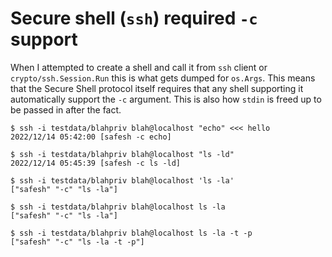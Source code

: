 # Secure shell (`ssh`) required `-c` support

When I attempted to create a shell and call it from `ssh` client or `crypto/ssh.Session.Run` this is what gets dumped for `os.Args`. This means that the Secure Shell protocol itself requires that any shell supporting it automatically support the `-c` argument. This is also how `stdin` is freed up to be passed in after the fact.

```
$ ssh -i testdata/blahpriv blah@localhost "echo" <<< hello
2022/12/14 05:42:00 [safesh -c echo]

$ ssh -i testdata/blahpriv blah@localhost "ls -ld"
2022/12/14 05:45:39 [safesh -c ls -ld]

$ ssh -i testdata/blahpriv blah@localhost 'ls -la'
["safesh" "-c" "ls -la"]

$ ssh -i testdata/blahpriv blah@localhost ls -la
["safesh" "-c" "ls -la"]

$ ssh -i testdata/blahpriv blah@localhost ls -la -t -p
["safesh" "-c" "ls -la -t -p"]
```
